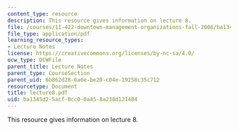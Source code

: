 ```yaml
---
content_type: resource
description: This resource gives information on lecture 8.
file: /courses/11-422-downtown-management-organizations-fall-2006/ba1345d25acf0cc00a458a238d121484_lecture8.pdf
file_type: application/pdf
learning_resource_types:
- Lecture Notes
license: https://creativecommons.org/licenses/by-nc-sa/4.0/
ocw_type: OCWFile
parent_title: Lecture Notes
parent_type: CourseSection
parent_uid: 6b862d28-6a6e-be20-c04e-19258c35c712
resourcetype: Document
title: lecture8.pdf
uid: ba1345d2-5acf-0cc0-0a45-8a238d121484
---
```

This resource gives information on lecture 8.
